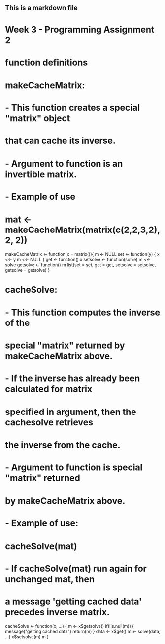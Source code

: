 ## This is a markdown file

# Week 3 - Programming Assignment 2

# function definitions

# makeCacheMatrix: 
# - This function creates a special "matrix" object
#   that can cache its inverse.
# - Argument to function is an invertible matrix.
# - Example of use
#      mat <- makeCacheMatrix(matrix(c(2,2,3,2), 2, 2))
makeCacheMatrix <- function(x = matrix()){
  m <- NULL
  set <- function(y) {
    x <<- y
    m <<- NULL
  }
  get <- function() x
  setsolve <- function(solve) m <<- solve
  getsolve <- function() m
  list(set = set, get = get,
       setsolve = setsolve,
       getsolve = getsolve)
}

# cacheSolve: 
# - This function computes the inverse of the 
#   special "matrix" returned by makeCacheMatrix above. 
# - If the inverse has already been calculated for matrix
#   specified in argument, then the cachesolve retrieves 
#   the inverse from the cache.
# - Argument to function is special "matrix" returned 
#   by makeCacheMatrix above. 
# - Example of use:   
#      cacheSolve(mat)
# - If cacheSolve(mat) run again for unchanged mat, then
#   a message 'getting cached data' precedes inverse matrix.
cacheSolve <- function(x, ...) {
  m <- x$getsolve()
  if(!is.null(m)) {
    message("getting cached data")
    return(m)
  }
  data <- x$get()
  m <- solve(data, ...)
  x$setsolve(m)
  m
}

